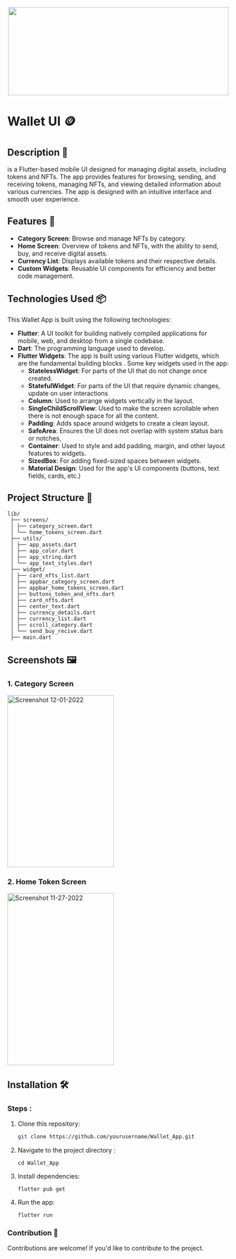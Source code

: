 <p align="center">
  <img width ="500" height="200" src="https://github.com/user-attachments/assets/1d9f31b5-5976-4f1b-a44a-bbbfdd16b3a7">
</p>

# Wallet UI  🪙

## **Description** 📝
is a Flutter-based mobile UI designed for managing digital assets, including tokens and NFTs. The app provides features for browsing, sending, and receiving tokens, managing NFTs, and viewing detailed information about various currencies. The app is designed with an intuitive interface and smooth user experience.

## **Features** 📌
- **Category Screen**: Browse and manage NFTs by category.
- **Home Screen**: Overview of tokens and NFTs, with the ability to send, buy, and receive digital assets.
- **Currency List**: Displays available tokens and their respective details.
- **Custom Widgets**: Reusable UI components for efficiency and better code management.

## Technologies Used 📦
This Wallet App is built using the following technologies:

- **Flutter**: A UI toolkit for building natively compiled applications for mobile, web, and desktop from a single codebase.
- **Dart**: The programming language used to develop.
- **Flutter Widgets**: The app is built using various Flutter widgets, which are the fundamental building blocks . Some key widgets used in the app:
  - **StatelessWidget**: For parts of the UI that do not change once created.
  - **StatefulWidget**: For parts of the UI that require dynamic changes, update on user interactions
  - **Column**: Used to arrange widgets vertically in the layout.
  - **SingleChildScrollView**: Used to make the screen scrollable when there is not enough space for all the content.
  - **Padding**: Adds space around widgets to create a clean layout.
  - **SafeArea**: Ensures the UI does not overlap with system status bars or notches, 
  - **Container**: Used to style and add padding, margin, and other layout features to widgets.
  - **SizedBox**: For adding fixed-sized spaces between widgets.
  - **Material Design**: Used for the app's UI components (buttons, text fields, cards, etc.)

## **Project Structure** 📂
```
lib/
 ├── screens/
 │ ├── category_screen.dart
 │ └── home_tokens_screen.dart
 ├── utils/
 │ ├── app_assets.dart
 │ ├── app_color.dart
 │ ├── app_string.dart
 │ └── app_text_styles.dart
 ├── widget/
 │ ├── card_nfts_list.dart
 │ ├── appbar_category_screen.dart
 │ ├── appbar_home_tokens_screen.dart
 │ ├── buttons_token_and_nfts.dart
 │ ├── card_nfts.dart
 │ ├── center_text.dart
 │ ├── currency_details.dart
 │ ├── currency_list.dart
 │ ├── scroll_category.dart
 │ └── send_buy_recive.dart
 ├── main.dart
```

## **Screenshots** 🖼️
### 1. Category Screen
<img width="242" height="390" alt="Screenshot 12-01-2022" src="https://github.com/user-attachments/assets/dce8402c-a956-47d4-83c7-e5b11b66e612" />

### 2. Home Token Screen
<img width="242" height="390" alt="Screenshot 11-27-2022" src="https://github.com/user-attachments/assets/972933e5-fe94-4902-be05-fa3ae5425898" />

## Installation 🛠
### **Steps :**
1. Clone this repository:
   ```bash
   git clone https://github.com/yourusername/Wallet_App.git
   ```
2. Navigate to the project directory :
   ```
   cd Wallet_App
   ```
3. Install dependencies:
   ```
   flutter pub get
   ```
4. Run the app:
   ```
   flutter run
   ```
### **Contribution** 🤝
Contributions are welcome! If you'd like to contribute to the project.

 
   



